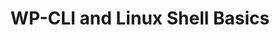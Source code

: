 ---
description: "This section explores the basics of wp-cli and code-server shell commands."
keywords: ["cli basics"]
license: '[CC BY-ND 4.0](https://creativecommons.org/licenses/by-nd/4.0)'
published: 2024-04-24
title: WP-CLI and Linux Shell Basics
show_in_lists: true
aliases: ['/tools-reference/basics/']
authors: ["SiteBay"]
contributors: ["SiteBay"]
---
